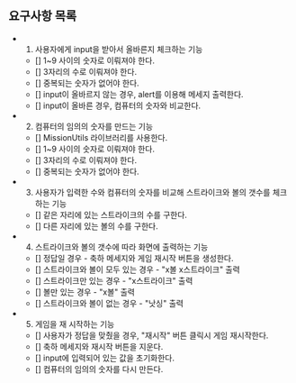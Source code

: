 ## 요구사항 목록

- 1. 사용자에게 input을 받아서 올바른지 체크하는 기능 
  - [] 1~9 사이의 숫자로 이뤄져야 한다.
  - [] 3자리의 수로 이뤄져야 한다.
  - [] 중복되는 숫자가 없어야 한다.
  - [] input이 올바르지 않는 경우, alert를 이용해 메세지 출력한다.
  - [] input이 올바른 경우, 컴퓨터의 숫자와 비교한다.


- 2. 컴퓨터의 임의의 숫자를 만드는 기능
  - [] MissionUtils 라이브러리를 사용한다.
  - [] 1~9 사이의 숫자로 이뤄져야 한다.
  - [] 3자리의 수로 이뤄져야 한다.
  - [] 중복되는 숫자가 없어야 한다.


- 3. 사용자가 입력한 수와 컴퓨터의 숫자를 비교해 스트라이크와 볼의 갯수를 체크하는 기능
  - [] 같은 자리에 있는 스트라이크의 수를 구한다.
  - [] 다른 자리에 있는 볼의 수를 구한다.
  

- 4. 스트라이크와 볼의 갯수에 따라 화면에 출력하는 기능
  - [] 정답일 경우 - 축하 메세지와 게임 재시작 버튼을 생성한다.
  - [] 스트라이크와 볼이 모두 있는 경우 - "x볼 x스트라이크" 출력
  - [] 스트라이크만 있는 경우 - "x스트라이크" 출력
  - [] 볼만 있는 경우 - "x볼" 출력
  - [] 스트라이크와 볼이 없는 경우 - "낫싱" 출력


- 5. 게임을 재 시작하는 기능
  - [] 사용자가 정답을 맞췄을 경우, "재시작" 버튼 클릭시 게임 재시작한다. 
  - [] 축하 메세지와 재시작 버튼을 지운다.
  - [] input에 입력되어 있는 값을 초기화한다.
  - [] 컴퓨터의 임의의 숫자를 다시 만든다.
